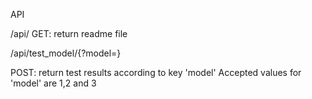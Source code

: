 API

/api/
GET: return readme file

/api/test_model/{?model=}

POST: return test results according to key 'model'
Accepted values for 'model' are 1,2 and 3



